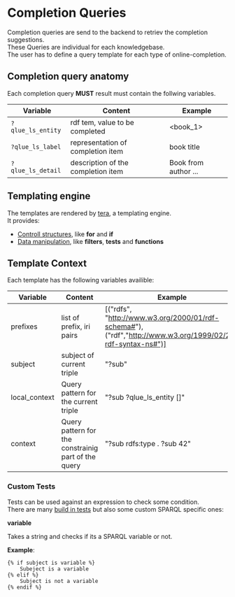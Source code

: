
# Completion Queries

Completion queries are send to the backend to retriev the completion suggestions.  
These Queries are individual for each knowledgebase.  
The user has to define a query template for each type of online-completion.

## Completion query anatomy

Each completion query **MUST** result must contain the follwing variables.

| Variable          | Content                             | Example               |
| ----------------- | ----------------------------------- | --------------------- |
| `?qlue_ls_entity` | rdf tem, value to be completed      | \<book_1\>            |
| `?qlue_ls_label`  | representation of completion item   | book title            |
| `?qlue_ls_detail` | description of the completion item  | Book from author ...  |

## Templating engine

The templates are rendered by [tera](https://keats.github.io/tera/docs), a templating engine.  
It provides:

- [Controll structures](https://keats.github.io/tera/docs/#control-structures), like **for** and **if**
- [Data manipulation](https://keats.github.io/tera/docs/#manipulating-data), like **filters**, **tests** and **functions**

## Template Context

Each template has the following variables availible:

| Variable      | Content                              | Example |
| ------------- | ------------------------------------ | ------- |
| prefixes      | list of prefix, iri pairs            | [("rdfs", "http://www.w3.org/2000/01/rdf-schema#"), ("rdf","http://www.w3.org/1999/02/22-rdf-syntax-ns#")] |
| subject       | subject of current triple            | "?sub" |
| local_context | Query pattern for the current triple | "?sub ?qlue_ls_entity []"  |
| context       | Query pattern for the constrainig part of the query | "?sub rdfs:type <Thing> . ?sub <n> 42"  |


### Custom Tests

Tests can be used against an expression to check some condition.  
There are many [build in tests](https://keats.github.io/tera/docs/#built-in-tests) but also some custom SPARQL specific ones:

**variable**

Takes a string and checks if its a SPARQL variable or not.

**Example**:

```tera
{% if subject is variable %}
    Subeject is a variable
{% elif %}
    Subject is not a variable
{% endif %}
```

